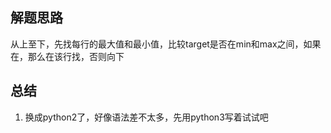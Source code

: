 ## 解题思路
从上至下，先找每行的最大值和最小值，比较target是否在min和max之间，如果在，那么在该行找，否则向下
## 总结
1. 换成python2了，好像语法差不太多，先用python3写着试试吧